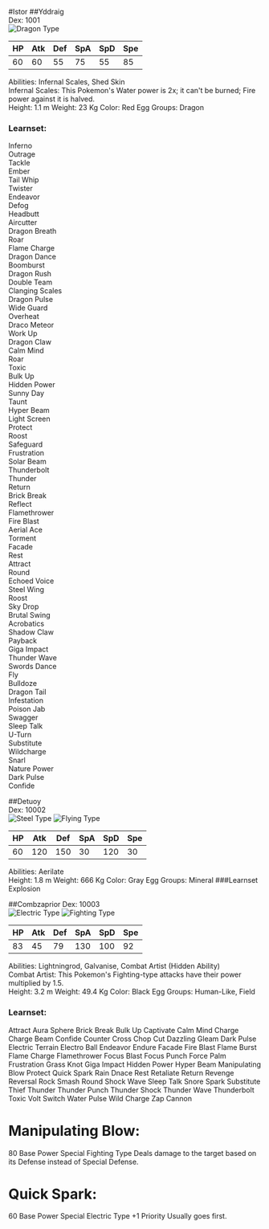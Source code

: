 #Istor
##Yddraig  
Dex: 1001   
![Dragon Type](http://play.pokemonshowdown.com/sprites/types/Dragon.png)  


| HP | Atk | Def | SpA | SpD | Spe |
|----|-----|-----|-----|-----|-----|
| 60 | 60  | 55  | 75  | 55  | 85  |

Abilities: Infernal Scales, Shed Skin<br/>
Infernal Scales: This Pokemon's Water power is 2x; it can't be burned; Fire power against it is halved.<br/>
Height: 1.1 m Weight: 23 Kg	Color: Red	Egg Groups: Dragon<br/>
### Learnset:	
Inferno     
Outrage      
Tackle     
Ember	
Tail Whip     
Twister     
Endeavor     
Defog     
Headbutt     
Aircutter     
Dragon Breath     
Roar     
Flame Charge      
Dragon Dance     
Boomburst     
Dragon Rush     
Double Team      
Clanging Scales     
Dragon Pulse     
Wide Guard     
Overheat     
Draco Meteor     
Work Up     
Dragon Claw     
Calm Mind     
Roar     
Toxic     
Bulk Up     
Hidden Power     
Sunny Day     
Taunt     
Hyper Beam     
Light Screen     
Protect     
Roost     
Safeguard     
Frustration    
Solar Beam    
Thunderbolt     
Thunder     
Return     
Brick Break     
Reflect     
Flamethrower     
Fire Blast     
Aerial Ace     
Torment     
Facade     
Rest     
Attract     
Round     
Echoed Voice     
Steel Wing     
Roost     
Sky Drop     
Brutal Swing     
Acrobatics     
Shadow Claw     
Payback     
Giga Impact     
Thunder Wave     
Swords Dance     
Fly     
Bulldoze     
Dragon Tail    
Infestation     
Poison Jab     
Swagger     
Sleep Talk     
U-Turn     
Substitute     
Wildcharge     
Snarl    
Nature Power     
Dark Pulse    
Confide     	

##Detuoy	
Dex: 10002	
![Steel Type](http://play.pokemonshowdown.com/sprites/types/Steel.png)
![Flying Type](http://play.pokemonshowdown.com/sprites/types/Flying.png)

| HP | Atk | Def | SpA | SpD | Spe |
|----|-----|-----|-----|-----|-----|
| 60 | 120 | 150 | 30  | 120 | 30  |

Abilities: Aerilate<br/>
Height: 1.8 m	Weight: 666 Kg	Color: Gray	Egg Groups: Mineral	
###Learnset	
Explosion

##Combzaprior
Dex: 10003
</br>
![Electric Type](http://play.pokemonshowdown.com/sprites/types/Electric.png)
![Fighting Type](http://play.pokemonshowdown.com/sprites/types/Fighting.png)

| HP | Atk | Def | SpA | SpD | Spe |
|----|-----|-----|-----|-----|-----|
| 83 | 45  | 79  | 130 | 100 | 92  |

Abilities: Lightningrod, Galvanise, Combat Artist (Hidden Ability)</br>
Combat Artist: This Pokemon's Fighting-type attacks have their power multiplied by 1.5.</br>
Height: 3.2 m Weight: 49.4 Kg Color: Black Egg Groups: Human-Like, Field</br>
### Learnset: 

Attract
Aura Sphere
Brick Break
Bulk Up
Captivate
Calm Mind
Charge
Charge Beam
Confide
Counter
Cross Chop
Cut
Dazzling Gleam
Dark Pulse
Electric Terrain
Electro Ball
Endeavor
Endure
Facade
Fire Blast
Flame Burst
Flame Charge
Flamethrower
Focus Blast
Focus Punch
Force Palm
Frustration
Grass Knot
Giga Impact
Hidden Power
Hyper Beam
Manipulating Blow
Protect
Quick Spark
Rain Dnace
Rest
Retaliate
Return
Revenge
Reversal
Rock Smash
Round
Shock Wave
Sleep Talk
Snore
Spark
Substitute
Thief
Thunder
Thunder Punch
Thunder Shock
Thunder Wave
Thunderbolt
Toxic
Volt Switch
Water Pulse
Wild Charge
Zap Cannon

# Manipulating Blow: 
80 Base Power
Special
Fighting Type
Deals damage to the target based on its Defense instead of Special Defense.

# Quick Spark:
60 Base Power
Special
Electric Type
+1 Priority
Usually goes first.
